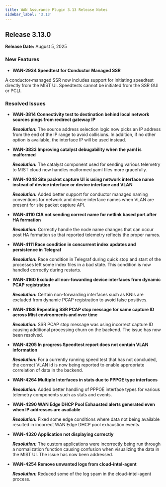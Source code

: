 ```yaml
---
title: WAN Assurance Plugin 3.13 Release Notes
sidebar_label: '3.13'
---
```

## Release 3.13.0

**Release Date:** August 5, 2025

### New Features
- **WAN-2934 Speedtest for Conductor Managed SSR**

A conductor-managed SSR now includes support for initiating speedtest directly from the MIST UI. Speedtests cannot be initiated from the SSR GUI or PCLI.

### Resolved Issues

- **WAN-3814 Connectivity test to destination behind local network sources pings from redirect gateway IP**

    _**Resolution:**_ The source address selection logic now picks an IP address from the end of the IP range to avoid collisions. In addition, if no other option is available, the interface IP will be used instead.

- **WAN-3833 Improving catalyst debugability when the yaml is malformed**

    _**Resolution:**_  The catalyst component used for sending various telemetry to MIST cloud now handles malformed yaml files more gracefully.

- **WAN-4048 Site packet capture UI is using network interface name instead of device interface or device interface and VLAN**

    _**Resolution:**_ Added better support for conductor managed naming conventions for network and device interface names when VLAN are present for site packet capture API.

- **WAN-4110 CIA not sending correct name for netlink based port after HA formation**

    _**Resolution:**_ Correctly handle the node name changes that can occur post HA formation so that reported telemetry reflects the proper names.

- **WAN-4111 Race condition in concurrent index updates and persistence in Telegraf**

    _**Resolution:**_ Race condition in Telegraf during quick stop and start of the processes left some index files in a bad state. This condition is now handled correctly during restarts.

- **WAN-4160 Exclude all non-fowarding device interfaces from dynamic PCAP registration**

    _**Resolution:**_ Certain non-forwarding interfaces such as KNIs are excluded from dynamic PCAP registration to avoid false positives.

- **WAN-4188 Repeating SSR PCAP stop message for same capture ID across Mist environments and over time**

    _**Resolution:**_ SSR PCAP stop message was using incorrect capture ID causing additional processing churn on the backend. The issue has now been resolved.

- **WAN-4205 In progress Speedtest report does not contain VLAN information**

    _**Resolution:**_ For a currently running speed test that has not concluded, the correct VLAN id is now being reported to enable appropriate correlation of data in the backend.

- **WAN-4264 Multiple Interfaces in stats due to PPPOE type interfaces**

    _**Resolution:**_ Added better handling of PPPOE interface types for various telemetry components such as stats and events.

- **WAN-4290 WAN Edge DHCP Pool Exhausted alerts generated even when IP addresses are available**

    _**Resolution:**_ Fixed some edge conditions where data not being available resulted in incorrect WAN Edge DHCP pool exhaustion events.

- **WAN-4320 Application not displaying correctly**

    _**Resolution:**_ The custom applications were incorrectly being run through a normalization function causing confusion when visualizing the data in the MIST UI. The issue has now been addressed.

- **WAN-4254 Remove unwanted logs from cloud-intel-agent**

    _**Resolution:**_ Reduced some of the log spam in the cloud-intel-agent process.
